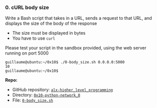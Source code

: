 
###  0. cURL body size
Write a Bash script that takes in a URL, sends a request to that URL, and displays the size of the body of the response


*   The size must be displayed in bytes
*   You have to use `curl`




Please test your script in the sandbox provided, using the web server running on port 5000



    guillaume@ubuntu:~/0x10$ ./0-body_size.sh 0.0.0.0:5000
    10
    guillaume@ubuntu:~/0x10$



**Repo:**


*   GitHub repository: [`alx-higher_level_programming`](../)
*   Directory: [`0x10-python-network_0`](.)
*   File: [`0-body_size.sh`](/0-body_size.sh)
